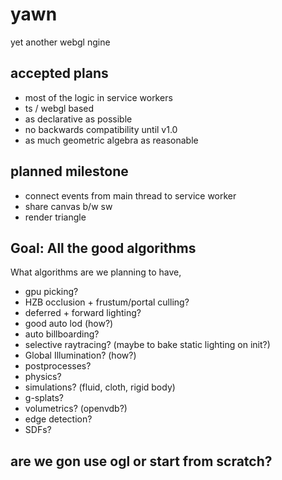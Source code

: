 # yawn
yet another webgl ngine

## accepted plans
- most of the logic in service workers
- ts / webgl based
- as declarative as possible
- no backwards compatibility until v1.0
- as much geometric algebra as reasonable

## planned milestone

- connect events from main thread to service worker
- share canvas b/w sw
- render triangle

## Goal: All the good algorithms
What algorithms are we planning to have,
- gpu picking?
- HZB occlusion + frustum/portal culling?
- deferred + forward lighting?
- good auto lod (how?)
- auto billboarding?
- selective raytracing? (maybe to bake static lighting on init?)
- Global Illumination? (how?)
- postprocesses?
- physics?
- simulations? (fluid, cloth, rigid body)
- g-splats?
- volumetrics? (openvdb?)
- edge detection?
- SDFs?

## are we gon use ogl or start from scratch?
